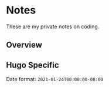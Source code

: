 # Notes

These are my private notes on coding.

## Overview


## Hugo Specific

Date format: ``` 2021-01-24T00:00:00-08:00 ```


